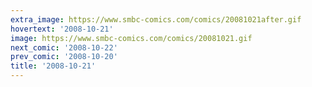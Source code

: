 ```yaml
---
extra_image: https://www.smbc-comics.com/comics/20081021after.gif
hovertext: '2008-10-21'
image: https://www.smbc-comics.com/comics/20081021.gif
next_comic: '2008-10-22'
prev_comic: '2008-10-20'
title: '2008-10-21'
---
```


